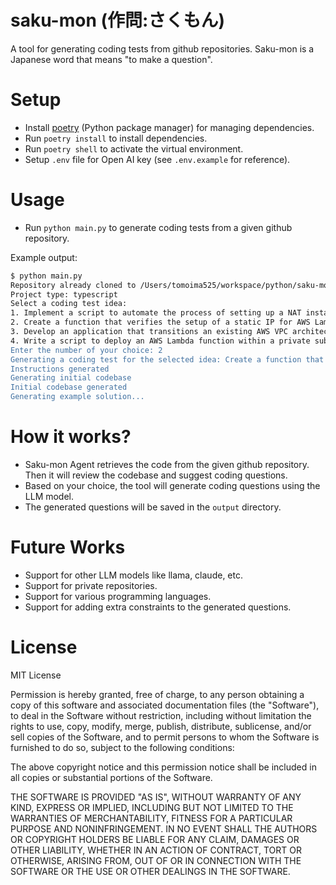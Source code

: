 # saku-mon (作問:さくもん)

A tool for generating coding tests from github repositories.
Saku-mon is a Japanese word that means "to make a question".

# Setup

- Install [poetry](https://python-poetry.org/docs/#installation) (Python package manager) for managing dependencies.
- Run `poetry install` to install dependencies.
- Run `poetry shell` to activate the virtual environment.
- Setup `.env` file for Open AI key (see `.env.example` for reference).

# Usage

- Run `python main.py` to generate coding tests from a given github repository.

Example output:

```bash
$ python main.py
Repository already cloned to /Users/tomoima525/workspace/python/saku-mon/repo/elastic-ip-lambda
Project type: typescript
Select a coding test idea:
1. Implement a script to automate the process of setting up a NAT instance with Elastic IP in a VPC environment, ensuring the script handles subnet configurations and routing tables appropriately.
2. Create a function that verifies the setup of a static IP for AWS Lambda using a NAT instance by checking the routing and security group settings, and ensures the Lambda function can access external services like a REST API.
3. Develop an application that transitions an existing AWS VPC architecture from using a NAT Gateway to a NAT instance, including updating route tables and security policies, and validate the migration with test cases.
4. Write a script to deploy an AWS Lambda function within a private subnet that can make outgoing requests via a NAT instance, then test the function's ability to access the internet using its assigned static IP.
Enter the number of your choice: 2
Generating a coding test for the selected idea: Create a function that verifies the setup of a static IP for AWS Lambda using a NAT instance by checking the routing and security group settings, and ensures the Lambda function can access external services like a REST API.
Instructions generated
Generating initial codebase
Initial codebase generated
Generating example solution...
```

# How it works?

- Saku-mon Agent retrieves the code from the given github repository. Then it will review the codebase and suggest coding questions.
- Based on your choice, the tool will generate coding questions using the LLM model.
- The generated questions will be saved in the `output` directory.

# Future Works

- Support for other LLM models like llama, claude, etc.
- Support for private repositories.
- Support for various programming languages.
- Support for adding extra constraints to the generated questions.

# License

MIT License

Permission is hereby granted, free of charge, to any person obtaining a copy
of this software and associated documentation files (the "Software"), to deal
in the Software without restriction, including without limitation the rights
to use, copy, modify, merge, publish, distribute, sublicense, and/or sell
copies of the Software, and to permit persons to whom the Software is
furnished to do so, subject to the following conditions:

The above copyright notice and this permission notice shall be included in all
copies or substantial portions of the Software.

THE SOFTWARE IS PROVIDED "AS IS", WITHOUT WARRANTY OF ANY KIND, EXPRESS OR
IMPLIED, INCLUDING BUT NOT LIMITED TO THE WARRANTIES OF MERCHANTABILITY,
FITNESS FOR A PARTICULAR PURPOSE AND NONINFRINGEMENT. IN NO EVENT SHALL THE
AUTHORS OR COPYRIGHT HOLDERS BE LIABLE FOR ANY CLAIM, DAMAGES OR OTHER
LIABILITY, WHETHER IN AN ACTION OF CONTRACT, TORT OR OTHERWISE, ARISING FROM,
OUT OF OR IN CONNECTION WITH THE SOFTWARE OR THE USE OR OTHER DEALINGS IN THE
SOFTWARE.
